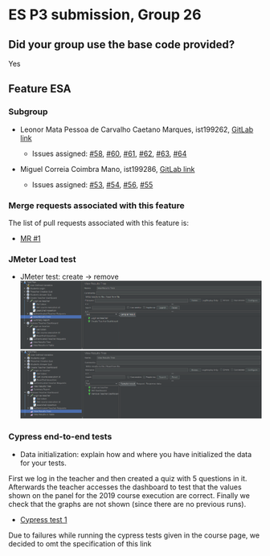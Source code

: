 # ES P3 submission, Group 26

## Did your group use the base code provided?

Yes 

## Feature ESA

### Subgroup
 - Leonor Mata Pessoa de Carvalho Caetano Marques, ist199262, [GitLab link](https://gitlab.rnl.tecnico.ulisboa.pt/ist199262)
   + Issues assigned: [#58](https://gitlab.rnl.tecnico.ulisboa.pt/es/es23-26/-/boards/58), [#60](https://gitlab.rnl.tecnico.ulisboa.pt/es/es23-26/-/boards/60), [#61](https://gitlab.rnl.tecnico.ulisboa.pt/es/es23-26/-/boards/61), [#62](https://gitlab.rnl.tecnico.ulisboa.pt/es/es23-26/-/boards/62), [#63](https://gitlab.rnl.tecnico.ulisboa.pt/es/es23-26/-/boards/63), [#64](https://gitlab.rnl.tecnico.ulisboa.pt/es/es23-26/-/boards/64)

 - Miguel Correia Coimbra Mano, ist199286, [GitLab link](https://gitlab.rnl.tecnico.ulisboa.pt/ist199286)
   + Issues assigned: [#53](https://gitlab.rnl.tecnico.ulisboa.pt/es/es23-26/-/boards/53), [#54](https://gitlab.rnl.tecnico.ulisboa.pt/es/es23-26/-/boards/54), [#56](https://gitlab.rnl.tecnico.ulisboa.pt/es/es23-26/-/boards/56), [#55](https://gitlab.rnl.tecnico.ulisboa.pt/es/es23-26/-/boards/55)
 
### Merge requests associated with this feature

The list of pull requests associated with this feature is:

 - [MR #1](https://gitlab.rnl.tecnico.ulisboa.pt/es)


### JMeter Load test

  - JMeter test: create → remove
  ![Load Test Screenshot](/MarkDown/create_jmeter.png)
  ![Load Test Screenshot](/MarkDown/remove_jmeter.png)

### Cypress end-to-end tests

- Data initialization: explain how and where you have initialized the data for your tests.

First we log in the teacher and then created a quiz with 5 questions in it. Afterwards the teacher accesses the dashboard to test that the values ​​shown on the panel for the 2019 course execution are correct. Finally we check that the graphs are not shown (since there are no previous runs).

- [Cypress test 1](https://gitlab.rnl.tecnico.ulisboa.pt/es)

Due to failures while running the cypress tests given in the course page, we decided to omt the specification of this link


